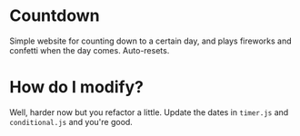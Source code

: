 # Countdown
Simple website for counting down to a certain day, and plays fireworks and confetti when the day comes. Auto-resets.
# How do I modify?
Well, harder now but you refactor a little. Update the dates in `timer.js` and `conditional.js` and you're good.
